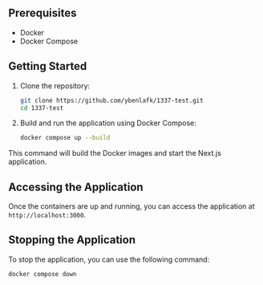 ## Prerequisites

- Docker
- Docker Compose

## Getting Started

1. Clone the repository:

    ```sh
    git clone https://github.com/ybenlafk/1337-test.git
    cd 1337-test
    ```

2. Build and run the application using Docker Compose:

    ```sh
    docker compose up --build
    ```

This command will build the Docker images and start the Next.js application.

## Accessing the Application

Once the containers are up and running, you can access the application at `http://localhost:3000`.

## Stopping the Application

To stop the application, you can use the following command:

```sh
docker compose down
```